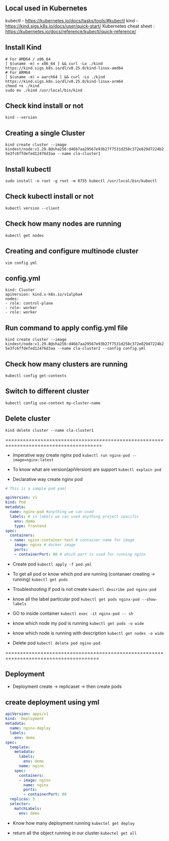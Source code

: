 ## Local used in Kubernetes

kubectl - https://kubernetes.io/docs/tasks/tools/#kubectl
kind - https://kind.sigs.k8s.io/docs/user/quick-start/
Kubernetes cheat sheet : https://kubernetes.io/docs/reference/kubectl/quick-reference/

## Install Kind
```
# For AMD64 / x86_64
[ $(uname -m) = x86_64 ] && curl -Lo ./kind https://kind.sigs.k8s.io/dl/v0.25.0/kind-linux-amd64
# For ARM64
[ $(uname -m) = aarch64 ] && curl -Lo ./kind https://kind.sigs.k8s.io/dl/v0.25.0/kind-linux-arm64
chmod +x ./kind
sudo mv ./kind /usr/local/bin/kind
```

## Check kind install or not
```kind --version```

## Creating a single Cluster
```kind create cluster --image kindest/node:v1.29.8@sha256:d46b7aa29567e93b27f7531d258c372e829d7224b25e3fc6ffdefed12476d3aa --name cla-cluster1```

## Install kubectl
```sudo install -o root -g root -m 0755 kubectl /usr/local/bin/kubectl```

## Check kubectl install or not
```kubectl version --client```

## Check how many nodes are running
```kubectl get nodes```


## Creating and configure multinode cluster
```vim config.yml```

## config.yml
```
kind: Cluster
apiVersion: kind.x-k8s.io/v1alpha4
nodes:
- role: control-plane
- role: worker
- role: worker
```
## Run command to apply config.yml file
```kind create cluster --image kindest/node:v1.29.8@sha256:d46b7aa29567e93b27f7531d258c372e829d7224b25e3fc6ffdefed12476d3aa --name cla-cluster2 --config config.yml```

## Check how many clusters are running
```kubectl config get-contexts```

## Switch to different cluster
```kubectl config use-context my-cluster-name```

## Delete cluster
```kind delete cluster --name cla-cluster1```

=======================================================================================

- Imperative way create nginx pod
```kubectl run nginx-pod --image=nginx:latest```

- To know what are version(apiVersion) are support
```kubectl explain pod```

- Declarative way create nginx pod

```YAML
# This is a sample pod yaml

apiVersion: v1
kind: Pod
metadata:
  name: nginx-pod #anything we can used
  labels: # in labels we can used anything project spacific 
    env: demo
    type: frontend
spec:
  containers:
  - name: nginx-container-test # container name for image
    image: nginx # docker image
    ports:
    - containerPort: 80 # which port is used for running nginx
```

- Create pod
```kubectl apply -f pod.yml```

- To get all pod or know which pod are running (contanaer creating -> running)
```kubectl get pods```

- Troubleshooting if pod is not create
```kubectl describe pod nginx-pod```

- know all the label particular pod
```kubectl get pods nginx-pod --show-labels```

- GO to inside container
```kubectl exec -it nginx-pod -- sh```

- know which node my pod is running
```kubectl get pods -o wide```

- know which node is running with description
```kubectl get nodes -o wide```

- Delete pod
```kubectl delete pod nginx-pod```

======================================================================================

## Deployment 
- Deployment create -> replicaset -> then create pods


## create deployment using yml

``` YAML
apiVersion: apps/v1
kind:  Deployment
metadata:
  name: nginx-deploy
  labels:
    env: demo
spec:
  template:
    metadata:
      labels:
        env: demo
      name: nginx
    spec:
      containers:
      - image: nginx
        name: nginx
        ports:
        - containerPort: 80
  replicas: 3
  selector:
    matchLabels:
      env: demo
```


- Know how many deployment running
```kubectel get deploy```

- return all the object running in our cluster
```kubectel get all```


